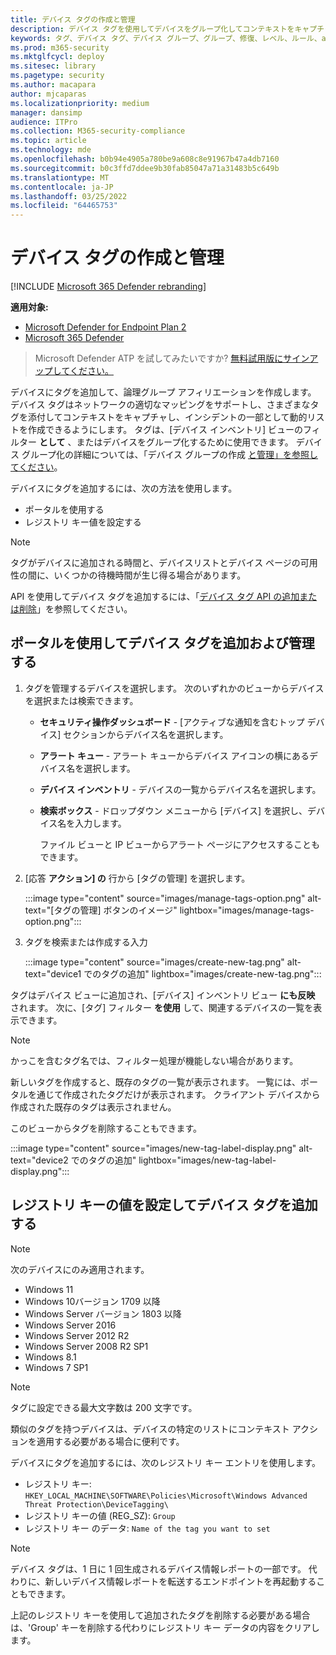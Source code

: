 ```yaml
---
title: デバイス タグの作成と管理
description: デバイス タグを使用してデバイスをグループ化してコンテキストをキャプチャし、インシデントの一部として動的なリスト作成を有効にする
keywords: タグ、デバイス タグ、デバイス グループ、グループ、修復、レベル、ルール、aad グループ、役割、割り当て、ランク
ms.prod: m365-security
ms.mktglfcycl: deploy
ms.sitesec: library
ms.pagetype: security
ms.author: macapara
author: mjcaparas
ms.localizationpriority: medium
manager: dansimp
audience: ITPro
ms.collection: M365-security-compliance
ms.topic: article
ms.technology: mde
ms.openlocfilehash: b0b94e4905a780be9a608c8e91967b47a4db7160
ms.sourcegitcommit: b0c3ffd7ddee9b30fab85047a71a31483b5c649b
ms.translationtype: MT
ms.contentlocale: ja-JP
ms.lasthandoff: 03/25/2022
ms.locfileid: "64465753"
---
```

# <a name="create-and-manage-device-tags"></a>デバイス タグの作成と管理

[!INCLUDE [Microsoft 365 Defender rebranding](../../includes/microsoft-defender.md)]

**適用対象:**
- [Microsoft Defender for Endpoint Plan 2](https://go.microsoft.com/fwlink/p/?linkid=2154037)
- [Microsoft 365 Defender](https://go.microsoft.com/fwlink/?linkid=2118804)

> Microsoft Defender ATP を試してみたいですか? [無料試用版にサインアップしてください。](https://signup.microsoft.com/create-account/signup?products=7f379fee-c4f9-4278-b0a1-e4c8c2fcdf7e&ru=https://aka.ms/MDEp2OpenTrial?ocid=docs-wdatp-exposedapis-abovefoldlink)

デバイスにタグを追加して、論理グループ アフィリエーションを作成します。 デバイス タグはネットワークの適切なマッピングをサポートし、さまざまなタグを添付してコンテキストをキャプチャし、インシデントの一部として動的リストを作成できるようにします。 タグは、[デバイス インベントリ] ビューのフィルター **として** 、またはデバイスをグループ化するために使用できます。 デバイス グループ化の詳細については、「デバイス グループの作成 [と管理」を参照してください](machine-groups.md)。

デバイスにタグを追加するには、次の方法を使用します。

- ポータルを使用する
- レジストリ キー値を設定する

> [!NOTE]
> タグがデバイスに追加される時間と、デバイスリストとデバイス ページの可用性の間に、いくつかの待機時間が生じ得る場合があります。

API を使用してデバイス タグを追加するには、「[デバイス タグ API の追加または削除](add-or-remove-machine-tags.md)」を参照してください。

## <a name="add-and-manage-device-tags-using-the-portal"></a>ポータルを使用してデバイス タグを追加および管理する

1. タグを管理するデバイスを選択します。 次のいずれかのビューからデバイスを選択または検索できます。

   - **セキュリティ操作ダッシュボード** - [アクティブな通知を含むトップ デバイス] セクションからデバイス名を選択します。
   - **アラート キュー** - アラート キューからデバイス アイコンの横にあるデバイス名を選択します。
   - **デバイス インベントリ** - デバイスの一覧からデバイス名を選択します。
   - **検索ボックス** - ドロップダウン メニューから [デバイス] を選択し、デバイス名を入力します。

     ファイル ビューと IP ビューからアラート ページにアクセスすることもできます。

2. [応答 **アクション] の** 行から [タグの管理] を選択します。

    :::image type="content" source="images/manage-tags-option.png" alt-text="[タグの管理] ボタンのイメージ" lightbox="images/manage-tags-option.png":::
    

3. タグを検索または作成する入力

    :::image type="content" source="images/create-new-tag.png" alt-text="device1 でのタグの追加" lightbox="images/create-new-tag.png":::

タグはデバイス ビューに追加され、[デバイス] インベントリ ビュー **にも反映** されます。 次に、[タグ] フィルター **を使用** して、関連するデバイスの一覧を表示できます。

> [!NOTE]
> かっこを含むタグ名では、フィルター処理が機能しない場合があります。
>
> 新しいタグを作成すると、既存のタグの一覧が表示されます。 一覧には、ポータルを通じて作成されたタグだけが表示されます。 クライアント デバイスから作成された既存のタグは表示されません。

このビューからタグを削除することもできます。

:::image type="content" source="images/new-tag-label-display.png" alt-text="device2 でのタグの追加" lightbox="images/new-tag-label-display.png":::

## <a name="add-device-tags-by-setting-a-registry-key-value"></a>レジストリ キーの値を設定してデバイス タグを追加する

> [!NOTE]
> 次のデバイスにのみ適用されます。
>
> - Windows 11
> - Windows 10バージョン 1709 以降
> - Windows Server バージョン 1803 以降
> - Windows Server 2016
> - Windows Server 2012 R2
> - Windows Server 2008 R2 SP1
> - Windows 8.1
> - Windows 7 SP1

> [!NOTE]
> タグに設定できる最大文字数は 200 文字です。

類似のタグを持つデバイスは、デバイスの特定のリストにコンテキスト アクションを適用する必要がある場合に便利です。

デバイスにタグを追加するには、次のレジストリ キー エントリを使用します。

- レジストリ キー: `HKEY_LOCAL_MACHINE\SOFTWARE\Policies\Microsoft\Windows Advanced Threat Protection\DeviceTagging\`
- レジストリ キーの値 (REG_SZ): `Group`
- レジストリ キー のデータ: `Name of the tag you want to set`

> [!NOTE]
> デバイス タグは、1 日に 1 回生成されるデバイス情報レポートの一部です。 代わりに、新しいデバイス情報レポートを転送するエンドポイントを再起動することもできます。
>
> 上記のレジストリ キーを使用して追加されたタグを削除する必要がある場合は、'Group' キーを削除する代わりにレジストリ キー データの内容をクリアします。
